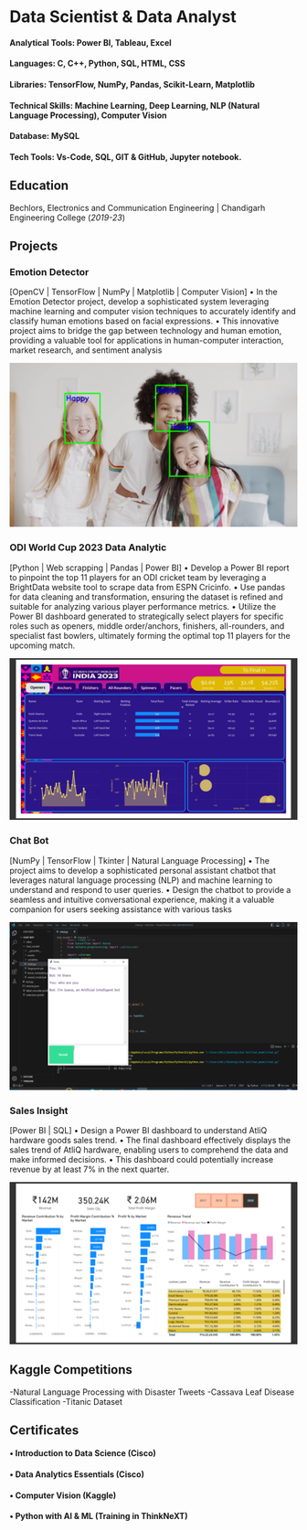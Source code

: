 # Data Scientist & Data Analyst

#### Analytical Tools: Power BI, Tableau, Excel
#### Languages: C, C++, Python, SQL, HTML, CSS
#### Libraries: TensorFlow, NumPy, Pandas, Scikit-Learn, Matplotlib
#### Technical Skills: Machine Learning, Deep Learning, NLP (Natural Language Processing), Computer Vision
#### Database: MySQL
#### Tech Tools: Vs-Code, SQL, GIT & GitHub, Jupyter notebook.

 
## Education
Bechlors, Electronics and Communication Engineering | Chandigarh Engineering College (_2019-23_)
  

## Projects
### Emotion Detector
[OpenCV | TensorFlow | NumPy | Matplotlib | Computer Vision]
• In the Emotion Detector project, develop a sophisticated system leveraging machine learning and computer vision techniques 
to accurately identify and classify human emotions based on facial expressions.
• This innovative project aims to bridge the gap between technology and human emotion, providing a valuable tool for 
applications in human-computer interaction, market research, and sentiment analysis

![Emotion Detector](/assets/img/emoition_detection.png)

### ODI World Cup 2023 Data Analytic
[Python | Web scrapping | Pandas | Power BI]
• Develop a Power BI report to pinpoint the top 11 players for an ODI cricket team by leveraging a BrightData website tool to 
scrape data from ESPN Cricinfo.
• Use pandas for data cleaning and transformation, ensuring the dataset is refined and suitable for analyzing various player 
performance metrics.
• Utilize the Power BI dashboard generated to strategically select players for specific roles such as openers, middle 
order/anchors, finishers, all-rounders, and specialist fast bowlers, ultimately forming the optimal top 11 players for the 
upcoming match.

![ODI World Cup](/assets/img/ODi.png)

### Chat Bot
[NumPy | TensorFlow | Tkinter | Natural Language Processing]
• The project aims to develop a sophisticated personal assistant chatbot that leverages natural language processing (NLP) and 
machine learning to understand and respond to user queries.
• Design the chatbot to provide a seamless and intuitive conversational experience, making it a valuable companion for users 
seeking assistance with various tasks

![Chat Bot](/assets/img/chatbot.png)

### Sales Insight
[Power BI | SQL]
• Design a Power BI dashboard to understand AtliQ hardware goods sales trend.
• The final dashboard effectively displays the sales trend of AtliQ hardware, enabling users to comprehend the data and make 
informed decisions.
• This dashboard could potentially increase revenue by at least 7% in the next quarter.

![Chat Bot](/assets/img/Sales.png)


## Kaggle Competitions
-Natural Language Processing with Disaster Tweets
-Cassava Leaf Disease Classification
-Titanic Dataset

## Certificates
#### • Introduction to Data Science (Cisco)
#### • Data Analytics Essentials (Cisco)
#### • Computer Vision (Kaggle)
#### • Python with AI & ML (Training in ThinkNeXT)
